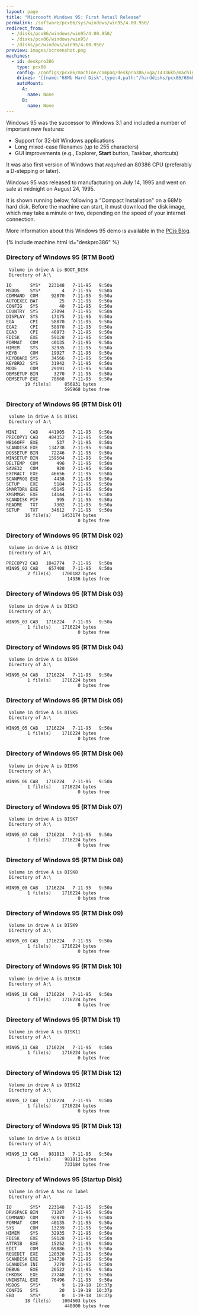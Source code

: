 ```yaml
---
layout: page
title: "Microsoft Windows 95: First Retail Release"
permalink: /software/pcx86/sys/windows/win95/4.00.950/
redirect_from:
  - /disks/pcx86/windows/win95/4.00.950/
  - /disks/pcx86/windows/win95/
  - /disks/pc/windows/win95/4.00.950/
preview: images/screenshot.png
machines:
  - id: deskpro386
    type: pcx86
    config: /configs/pcx86/machine/compaq/deskpro386/vga/14336kb/machine.xml
    drives: '[{name:"68Mb Hard Disk",type:4,path:"/harddisks/pcx86/68mb/WIN95.json"}]'
    autoMount:
      A:
        name: None
      B:
        name: None
---
```


Windows 95 was the successor to Windows 3.1 and included a number of important new features:

 * Support for 32-bit Windows applications
 * Long mixed-case filenames (up to 255 characters)
 * GUI improvements (e.g., Explorer, **Start** button, Taskbar, shortcuts) 

It was also first version of Windows that *required* an 80386 CPU (preferably a D-stepping or later).

Windows 95 was released to manufacturing on July 14, 1995 and went on sale at midnight on August 24, 1995.

It is shown running below, following a "Compact Installation" on a 68Mb hard disk.  Before the machine can
start, it must download the disk image, which may take a minute or two, depending on the speed of your
internet connection.

More information about this Windows 95 demo is available in the [PCjs Blog](/blog/2015/09/21/).

{% include machine.html id="deskpro386" %}

### Directory of Windows 95 (RTM Boot)

     Volume in drive A is BOOT_DISK
     Directory of A:\

    IO       SYS*   223148   7-11-95   9:50a
    MSDOS    SYS*        4   7-11-95   9:50a
    COMMAND  COM     92870   7-11-95   9:50a
    AUTOEXEC BAT        25   7-11-95   9:50a
    CONFIG   SYS        40   7-11-95   9:50a
    COUNTRY  SYS     27094   7-11-95   9:50a
    DISPLAY  SYS     17175   7-11-95   9:50a
    EGA      CPI     58870   7-11-95   9:50a
    EGA2     CPI     58870   7-11-95   9:50a
    EGA3     CPI     48973   7-11-95   9:50a
    FDISK    EXE     59128   7-11-95   9:50a
    FORMAT   COM     40135   7-11-95   9:50a
    HIMEM    SYS     32935   7-11-95   9:50a
    KEYB     COM     19927   7-11-95   9:50a
    KEYBOARD SYS     34566   7-11-95   9:50a
    KEYBRD2  SYS     31942   7-11-95   9:50a
    MODE     COM     29191   7-11-95   9:50a
    OEMSETUP BIN      3270   7-11-95   9:50a
    OEMSETUP EXE     78668   7-11-95   9:50a
           19 file(s)     856831 bytes
                          595968 bytes free

### Directory of Windows 95 (RTM Disk 01)

     Volume in drive A is DISK1
     Directory of A:\

    MINI     CAB    441905   7-11-95   9:50a
    PRECOPY1 CAB    484352   7-11-95   9:50a
    WB16OFF  EXE       537   7-11-95   9:50a
    SCANDISK EXE    134738   7-11-95   9:50a
    DOSSETUP BIN     72246   7-11-95   9:50a
    WINSETUP BIN    159504   7-11-95   9:50a
    DELTEMP  COM       496   7-11-95   9:50a
    SAVE32   COM       920   7-11-95   9:50a
    EXTRACT  EXE     46656   7-11-95   9:50a
    SCANPROG EXE      4438   7-11-95   9:50a
    SETUP    EXE      5184   7-11-95   9:50a
    SMARTDRV EXE     45145   7-11-95   9:50a
    XMSMMGR  EXE     14144   7-11-95   9:50a
    SCANDISK PIF       995   7-11-95   9:50a
    README   TXT      7302   7-11-95   9:50a
    SETUP    TXT     34612   7-11-95   9:50a
           16 file(s)    1453174 bytes
                               0 bytes free

### Directory of Windows 95 (RTM Disk 02)

     Volume in drive A is DISK2
     Directory of A:\

    PRECOPY2 CAB   1042774   7-11-95   9:50a
    WIN95_02 CAB    657408   7-11-95   9:50a
            2 file(s)    1700182 bytes
                           14336 bytes free

### Directory of Windows 95 (RTM Disk 03)

     Volume in drive A is DISK3
     Directory of A:\

    WIN95_03 CAB   1716224   7-11-95   9:50a
            1 file(s)    1716224 bytes
                               0 bytes free

### Directory of Windows 95 (RTM Disk 04)

     Volume in drive A is DISK4
     Directory of A:\

    WIN95_04 CAB   1716224   7-11-95   9:50a
            1 file(s)    1716224 bytes
                               0 bytes free

### Directory of Windows 95 (RTM Disk 05)

     Volume in drive A is DISK5
     Directory of A:\

    WIN95_05 CAB   1716224   7-11-95   9:50a
            1 file(s)    1716224 bytes
                               0 bytes free

### Directory of Windows 95 (RTM Disk 06)

     Volume in drive A is DISK6
     Directory of A:\

    WIN95_06 CAB   1716224   7-11-95   9:50a
            1 file(s)    1716224 bytes
                               0 bytes free

### Directory of Windows 95 (RTM Disk 07)

     Volume in drive A is DISK7
     Directory of A:\

    WIN95_07 CAB   1716224   7-11-95   9:50a
            1 file(s)    1716224 bytes
                               0 bytes free

### Directory of Windows 95 (RTM Disk 08)

     Volume in drive A is DISK8
     Directory of A:\

    WIN95_08 CAB   1716224   7-11-95   9:50a
            1 file(s)    1716224 bytes
                               0 bytes free

### Directory of Windows 95 (RTM Disk 09)

     Volume in drive A is DISK9
     Directory of A:\

    WIN95_09 CAB   1716224   7-11-95   9:50a
            1 file(s)    1716224 bytes
                               0 bytes free

### Directory of Windows 95 (RTM Disk 10)

     Volume in drive A is DISK10
     Directory of A:\

    WIN95_10 CAB   1716224   7-11-95   9:50a
            1 file(s)    1716224 bytes
                               0 bytes free

### Directory of Windows 95 (RTM Disk 11)

     Volume in drive A is DISK11
     Directory of A:\

    WIN95_11 CAB   1716224   7-11-95   9:50a
            1 file(s)    1716224 bytes
                               0 bytes free

### Directory of Windows 95 (RTM Disk 12)

     Volume in drive A is DISK12
     Directory of A:\

    WIN95_12 CAB   1716224   7-11-95   9:50a
            1 file(s)    1716224 bytes
                               0 bytes free

### Directory of Windows 95 (RTM Disk 13)

     Volume in drive A is DISK13
     Directory of A:\

    WIN95_13 CAB    981813   7-11-95   9:50a
            1 file(s)     981813 bytes
                          733184 bytes free

### Directory of Windows 95 (Startup Disk)

     Volume in drive A has no label
     Directory of A:\

    IO       SYS*   223148   7-11-95   9:50a
    DRVSPACE BIN     71287   7-11-95   9:50a
    COMMAND  COM     92870   7-11-95   9:50a
    FORMAT   COM     40135   7-11-95   9:50a
    SYS      COM     13239   7-11-95   9:50a
    HIMEM    SYS     32935   7-11-95   9:50a
    FDISK    EXE     59128   7-11-95   9:50a
    ATTRIB   EXE     15252   7-11-95   9:50a
    EDIT     COM     69886   7-11-95   9:50a
    REGEDIT  EXE    120320   7-11-95   9:50a
    SCANDISK EXE    134738   7-11-95   9:50a
    SCANDISK INI      7270   7-11-95   9:50a
    DEBUG    EXE     20522   7-11-95   9:50a
    CHKDSK   EXE     27248   7-11-95   9:50a
    UNINSTAL EXE     76496   7-11-95   9:50a
    MSDOS    SYS*        9   1-19-18  10:37p
    CONFIG   SYS        20   1-19-18  10:37p
    EBD      SYS*        0   1-19-18  10:37p
           18 file(s)    1004503 bytes
                          448000 bytes free
